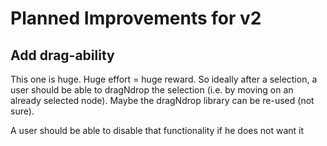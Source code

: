 # Planned Improvements for v2

## Add drag-ability

This one is huge. Huge effort = huge reward. So ideally after a selection, a user should be able to dragNdrop the selection (i.e. by moving on an already selected node). Maybe the dragNdrop library can be re-used (not sure).

A user should be able to disable that functionality if he does not want it
